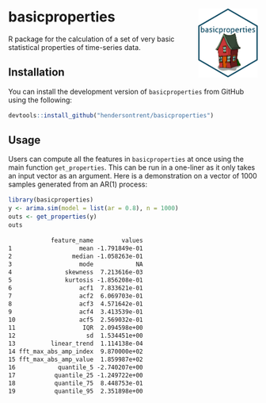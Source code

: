 
# basicproperties <img src="man/figures/logo.png" align="right" width="120" />

R package for the calculation of a set of very basic statistical
properties of time-series data.

## Installation

You can install the development version of `basicproperties` from GitHub
using the following:

``` r
devtools::install_github("hendersontrent/basicproperties")
```

## Usage

Users can compute all the features in `basicproperties` at once using
the main function `get_properties`. This can be run in a one-liner as it
only takes an input vector as an argument. Here is a demonstration on a
vector of $1000$ samples generated from an AR(1) process:

``` r
library(basicproperties)
y <- arima.sim(model = list(ar = 0.8), n = 1000)
outs <- get_properties(y)
outs
```

                feature_name        values
    1                   mean -1.791849e-01
    2                 median -1.058263e-01
    3                   mode            NA
    4               skewness  7.213616e-03
    5               kurtosis -1.856208e-01
    6                   acf1  7.833621e-01
    7                   acf2  6.069703e-01
    8                   acf3  4.571642e-01
    9                   acf4  3.413539e-01
    10                  acf5  2.569032e-01
    11                   IQR  2.094598e+00
    12                    sd  1.534451e+00
    13          linear_trend  1.114138e-04
    14 fft_max_abs_amp_index  9.870000e+02
    15 fft_max_abs_amp_value  1.859987e+02
    16            quantile_5 -2.740207e+00
    17           quantile_25 -1.249722e+00
    18           quantile_75  8.448753e-01
    19           quantile_95  2.351898e+00
